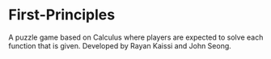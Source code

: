 # First-Principles
A puzzle game based on Calculus where players are expected to solve each function that is given. Developed by Rayan Kaissi and John Seong.
